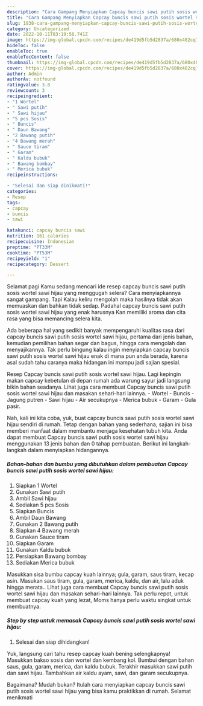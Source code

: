 ```yaml
---
description: "Cara Gampang Menyiapkan Capcay buncis sawi putih sosis wortel sawi hijau, Enak"
title: "Cara Gampang Menyiapkan Capcay buncis sawi putih sosis wortel sawi hijau, Enak"
slug: 1938-cara-gampang-menyiapkan-capcay-buncis-sawi-putih-sosis-wortel-sawi-hijau-enak
category: Uncategorized
date: 2022-10-11T03:19:58.741Z
image: https://img-global.cpcdn.com/recipes/de419d5fb5d2837a/680x482cq70/capcay-buncis-sawi-putih-sosis-wortel-sawi-hijau-foto-resep-utama.jpg
hideToc: false
enableToc: true
enableTocContent: false
thumbnail: https://img-global.cpcdn.com/recipes/de419d5fb5d2837a/680x482cq70/capcay-buncis-sawi-putih-sosis-wortel-sawi-hijau-foto-resep-utama.jpg
cover: https://img-global.cpcdn.com/recipes/de419d5fb5d2837a/680x482cq70/capcay-buncis-sawi-putih-sosis-wortel-sawi-hijau-foto-resep-utama.jpg
author: Admin
authorAv: notfound
ratingvalue: 3.8
reviewcount: 3
recipeingredient:
- "1 Wortel"
- " Sawi putih"
- " Sawi hijau"
- "5 pcs Sosis"
- " Buncis"
- " Daun Bawang"
- "2 Bawang putih"
- "4 Bawang merah"
- " Sauce tiram"
- " Garam"
- " Kaldu bubuk"
- " Bawang bombay"
- " Merica bubuk"
recipeinstructions:

- "Selesai dan siap dinikmati!"
categories:
- Resep
tags:
- capcay
- buncis
- sawi

katakunci: capcay buncis sawi 
nutrition: 161 calories
recipecuisine: Indonesian
preptime: "PT33M"
cooktime: "PT53M"
recipeyield: "1"
recipecategory: Dessert

---
```



Selamat pagi Kamu sedang mencari ide resep capcay buncis sawi putih sosis wortel sawi hijau yang menggugah selera? Cara menyiapkannya sangat gampang. Tapi Kalau keliru mengolah maka hasilnya tidak akan memuaskan dan bahkan tidak sedap. Padahal capcay buncis sawi putih sosis wortel sawi hijau yang enak harusnya Kan memiliki aroma dan cita rasa yang bisa memancing selera kita.


Ada beberapa hal yang sedikit banyak mempengaruhi kualitas rasa dari capcay buncis sawi putih sosis wortel sawi hijau, pertama dari jenis bahan, kemudian pemilihan bahan segar dan bagus, hingga cara mengolah dan menyajikannya. Tak perlu bingung kalau ingin menyiapkan capcay buncis sawi putih sosis wortel sawi hijau enak di mana pun anda berada, karena asal sudah tahu caranya maka hidangan ini mampu jadi sajian spesial.

Resep Capcay buncis sawi putih sosis wortel sawi hijau. Lagi kepingin makan capcay kebetulan di depan rumah ada warung sayur jadi langsung bikin bahan seadanya. Lihat juga cara membuat Capcay buncis sawi putih sosis wortel sawi hijau dan masakan sehari-hari lainnya. - Wortel - Buncis - Jagung putren - Sawi hijau - Air secukupnya - Merica bubuk - Garam - Gula pasir.


Nah, kali ini kita coba, yuk, buat capcay buncis sawi putih sosis wortel sawi hijau sendiri di rumah. Tetap dengan bahan yang sederhana, sajian ini bisa memberi manfaat dalam membantu menjaga kesehatan tubuh kita. Anda dapat membuat Capcay buncis sawi putih sosis wortel sawi hijau menggunakan 13 jenis bahan dan 0 tahap pembuatan. Berikut ini langkah-langkah dalam menyiapkan hidangannya.

<!--inarticleads1-->

##### Bahan-bahan dan bumbu yang dibutuhkan dalam pembuatan Capcay buncis sawi putih sosis wortel sawi hijau:

1. Siapkan 1 Wortel
1. Gunakan  Sawi putih
1. Ambil  Sawi hijau
1. Sediakan 5 pcs Sosis
1. Siapkan  Buncis
1. Ambil  Daun Bawang
1. Gunakan 2 Bawang putih
1. Siapkan 4 Bawang merah
1. Gunakan  Sauce tiram
1. Siapkan  Garam
1. Gunakan  Kaldu bubuk
1. Persiapkan  Bawang bombay
1. Sediakan  Merica bubuk


Masukkan sisa bumbu capcay kuah lainnya; gula, garam, saus tiram, kecap asin. Masukan saus tiram, gula, garam, merica, kaldu, dan air, lalu aduk hingga merata.. Lihat juga cara membuat Capcay buncis sawi putih sosis wortel sawi hijau dan masakan sehari-hari lainnya. Tak perlu repot, untuk membuat capcay kuah yang lezat, Moms hanya perlu waktu singkat untuk membuatnya. 

<!--inarticleads2-->

##### Step by step untuk memasak Capcay buncis sawi putih sosis wortel sawi hijau:


1. Selesai dan siap dihidangkan!

Yuk, langsung cari tahu resep capcay kuah bening selengkapnya! Masukkan bakso sosis dan wortel dan kembang kol. Bumbui dengan bahan saus, gula, garam, merica, dan kaldu bubuk. Terakhir masukkan sawi putih dan sawi hijau. Tambahkan air kaldu ayam, sawi, dan garam secukupnya. 

Bagaimana? Mudah bukan? Itulah cara menyiapkan capcay buncis sawi putih sosis wortel sawi hijau yang bisa kamu praktikkan di rumah. Selamat menikmati
